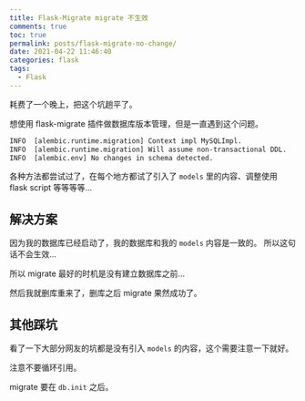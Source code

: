 ```yaml
---
title: Flask-Migrate migrate 不生效
comments: true
toc: true
permalink: posts/flask-migrate-no-change/
date: 2021-04-22 11:46:40
categories: flask
tags:
  - Flask
---
```


耗费了一个晚上，把这个坑趟平了。

想使用 flask-migrate 插件做数据库版本管理，但是一直遇到这个问题。

```txt
INFO  [alembic.runtime.migration] Context impl MySQLImpl.
INFO  [alembic.runtime.migration] Will assume non-transactional DDL.
INFO  [alembic.env] No changes in schema detected.
```

各种方法都尝试过了，在每个地方都试了引入了 `models` 里的内容、调整使用 flask script 等等等等...

<!-- more -->

## 解决方案

因为我的数据库已经启动了，我的数据库和我的 `models` 内容是一致的。
所以这句话不会生效...

所以 migrate 最好的时机是没有建立数据库之前...

然后我就删库重来了，删库之后 migrate 果然成功了。

## 其他踩坑

看了一下大部分网友的坑都是没有引入 `models` 的内容，这个需要注意一下就好。

注意不要循环引用。

migrate 要在 `db.init` 之后。

